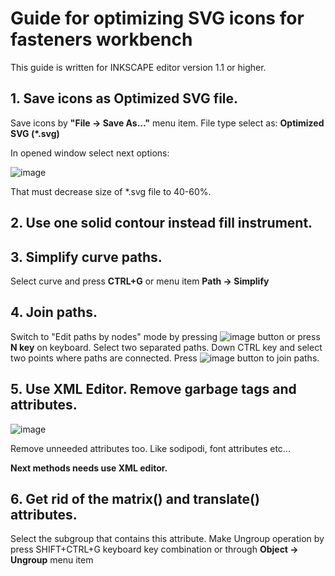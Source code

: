 # Guide for optimizing SVG icons for fasteners workbench

This guide is written for INKSCAPE editor version 1.1 or higher.

## 1. Save icons as Optimized SVG file.

Save icons by **"File → Save As..."** menu item. File type select as: **Optimized SVG (*.svg)**

In opened window select next options:

![image](https://user-images.githubusercontent.com/116030160/197383516-2e013546-8a8d-4b92-960b-984350077984.png)

That must decrease size of *.svg file to 40-60%.

## 2. Use one solid contour instead fill instrument.

## 3. Simplify curve paths.

Select curve and press **CTRL+G** or menu item **Path → Simplify** 

## 4. Join paths.

Switch to "Edit paths by nodes" mode by pressing ![image](https://user-images.githubusercontent.com/116030160/198841313-97c477a8-d142-43ae-813f-de114027b559.png)
 button or press **N key** on keyboard.
Select two separated paths. Down CTRL key and select two points where paths are connected.
Press ![image](https://user-images.githubusercontent.com/116030160/198841498-1a7af5a2-24af-495d-aa65-34f2d0ae18ee.png)
 button to join paths.

## 5. Use XML Editor. Remove garbage tags and attributes.

![image](https://user-images.githubusercontent.com/116030160/198841682-7f796d4b-cdee-4a38-b917-e06648cd89ed.png)

Remove unneeded attributes too. Like sodipodi, font attributes etc...

**Next methods needs use XML editor.**

## 6. Get rid of the matrix() and translate() attributes.

Select the subgroup that contains this attribute.
Make Ungroup operation by press SHIFT+CTRL+G keyboard key combination or through **Object → Ungroup** menu item
